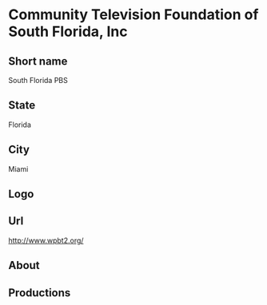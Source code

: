 # Community Television Foundation of South Florida, Inc

## Short name

South Florida PBS

## State

Florida

## City

Miami

## Logo



## Url

http://www.wpbt2.org/

## About



## Productions


